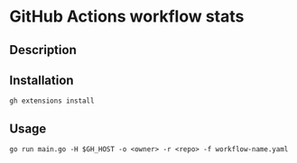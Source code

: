 # GitHub Actions workflow stats

## Description

## Installation

```
gh extensions install 
```

## Usage

```
go run main.go -H $GH_HOST -o <owner> -r <repo> -f workflow-name.yaml
```
